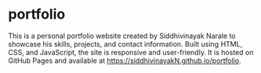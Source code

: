 # portfolio
This is a personal portfolio website created by Siddhivinayak Narale to showcase his skills, projects, and contact information. Built using HTML, CSS, and JavaScript, the site is responsive and user-friendly. It is hosted on GitHub Pages and available at https://siddhivinayakN.github.io/portfolio.

